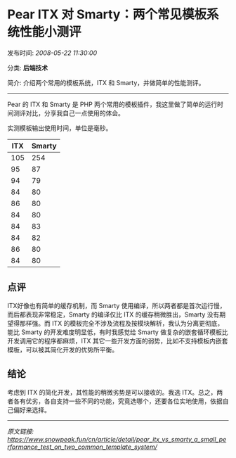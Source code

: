 # Pear ITX 对 Smarty：两个常见模板系统性能小测评

发布时间: *2008-05-22 11:30:00*

分类: __后端技术__

简介: 介绍两个常用的模板系统，ITX 和 Smarty，并做简单的性能测评。

---------
Pear 的 ITX 和 Smarty 是 PHP 两个常用的模板插件，我这里做了简单的运行时间测评对比，分享我自己一点使用的体会。

实测模板输出使用时间，单位是毫秒。

ITX | Smarty
---|---
105 | 254
95 | 87
94 | 79
84 | 80
86 | 80
84 | 80
84 | 83
84 | 82
86 | 80
84 | 80

## 点评

ITX好像也有简单的缓存机制，而 Smarty 使用编译，所以两者都是首次运行慢，而后都表现非常稳定，Smarty 的编译仅比 ITX 的缓存稍微胜出，Smarty 没有期望得那样强。而 ITX 的模板完全不涉及流程及按模块解析，我认为分离更彻底，能比 Smarty 的开发难度明显低，有时我感觉给 Smarty 做复杂的嵌套循环模板比开发调用它的程序都麻烦，ITX 其它一些开发方面的弱势，比如不支持模板内嵌套模板，可以被其简化开发的优势所平衡。

## 结论

考虑到 ITX 的简化开发，其性能的稍微劣势是可以接收的。我选 ITX。总之，两者各有优劣，各自支持一些不同的功能，究竟选哪个，还要各位实地使用，依据自己偏好来选择。


---
*原文链接: https://www.snowpeak.fun/cn/article/detail/pear_itx_vs_smarty_a_small_performance_test_on_two_common_template_system/*
